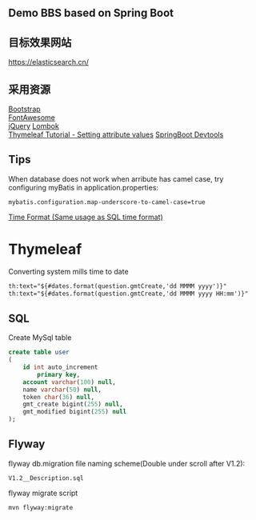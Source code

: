 ## Demo BBS based on Spring Boot

## 目标效果网站  
https://elasticsearch.cn/

## 采用资源  
[Bootstrap](https://getbootstrap.com/)  
[FontAwesome](https://fontawesome.com/)  
[jQuery](https://jquery.com/)
[Lombok](https://www.projectlombok.org/)  
[Thymeleaf Tutorial - Setting attribute values](https://www.thymeleaf.org/doc/tutorials/3.0/usingthymeleaf.html#setting-attribute-values)
[SpringBoot Devtools](https://docs.spring.io/spring-boot/docs/2.0.0.RC1/reference/htmlsingle/#using-boot-devtools)

## Tips  
When database does not work when arribute has camel case, try configuring myBatis in application.properties:
```
mybatis.configuration.map-underscore-to-camel-case=true
```
[Time Format (Same usage as SQL time format)](https://www.w3school.com.cn/sql/func_date_format.asp)

# Thymeleaf
Converting system mills time to date
```html
th:text="${#dates.format(question.gmtCreate,'dd MMMM yyyy')}"
th:text="${#dates.format(question.gmtCreate,'dd MMMM yyyy HH:mm')}"
```

## SQL  
Create MySql table
```sql
create table user
(
	id int auto_increment
		primary key,
	account varchar(100) null,
	name varchar(50) null,
	token char(36) null,
	gmt_create bigint(255) null,
	gmt_modified bigint(255) null
);
```

## Flyway
flyway db.migration file naming scheme(Double under scroll after V1.2):
```
V1.2__Description.sql
``` 

flyway migrate script
```bash
mvn flyway:migrate
```